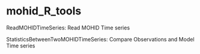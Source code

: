 # mohid_R_tools

  ReadMOHIDTimeSeries: Read MOHID Time series
  

  StatisticsBetweenTwoMOHIDTimeSeries: Compare Observations and Model Time series
